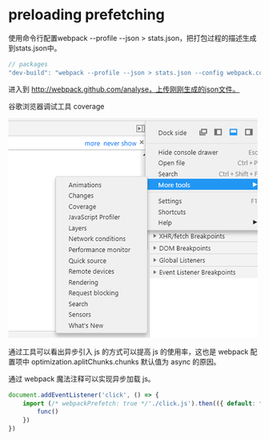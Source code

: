 # preloading prefetching  

使用命令行配置webpack --profile --json > stats.json，把打包过程的描述生成到stats.json中。  

```javascript
// packages
"dev-build": "webpack --profile --json > stats.json --config webpack.config.js"
```  

进入到 http://webpack.github.com/analyse，上传刚刚生成的json文件。  


谷歌浏览器调试工具 coverage  

![coverage](../public/coverage.png)  

通过工具可以看出异步引入 js 的方式可以提高 js 的使用率，这也是 webpack 配置项中 optimization.aplitChunks.chunks 默认值为 async 的原因。  

通过 webpack 魔法注释可以实现异步加载 js。  

```javascript
document.addEventListener('click', () => {
    import (/* webpackPrefetch: true */'./click.js').then(({ default: func }) => {
        func()
    })
})
```



